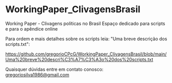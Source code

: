 # WorkingPaper_ClivagensBrasil
Working Paper - Clivagens políticas no Brasil
Espaço dedicado para scripts e para o apêndice online

Para ordem e mais detalhes sobre os scripts leia: "Uma breve descrição dos scripts.txt":

https://github.com/gregorioCPcG/WorkingPaper_ClivagensBrasil/blob/main/Uma%20breve%20descri%C3%A7%C3%A3o%20dos%20scripts.txt




Quaisquer dúvidas entre em contato conosco: gregoriosilva1986@gmail.com

